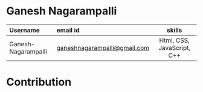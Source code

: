 # Ganesh Nagarampalli

| Username | email id | skills |
| :----- | :-------- | :----------------: |
| Ganesh-Nagarampalli | ganeshnagarampalli@gmail.com | Html, CSS, JavaScript, C++ |

# Contribution
